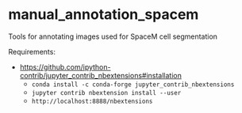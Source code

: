 # manual_annotation_spacem
Tools for annotating images used for SpaceM cell segmentation

Requirements:
- https://github.com/ipython-contrib/jupyter_contrib_nbextensions#installation
  - `conda install -c conda-forge jupyter_contrib_nbextensions`
  - `jupyter contrib nbextension install --user`
  - `http://localhost:8888/nbextensions`
